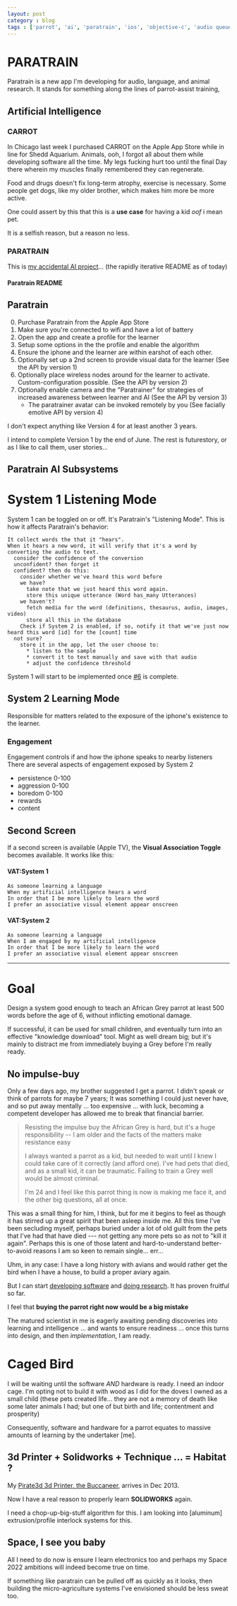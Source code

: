 ```yaml
---
layout: post
category : blog
tags : ['parrot', 'ai', 'paratrain', 'ios', 'objective-c', 'audio queue services', '3d printing']
---
```

# PARATRAIN

Paratrain is a new app I'm developing for audio, language, and animal research. It stands for something along the lines of parrot-assist training, 

## Artificial Intelligence

### CARROT

In Chicago last week I purchased CARROT on the Apple App Store while in line for Shedd Aquarium. Animals, ooh, I forgot all about them while developing software all the time. My legs fucking hurt too until the final Day there wherein my muscles finally remembered they can regenerate.

Food and drugs doesn't fix long-term atrophy, exercise is necessary.
Some people get dogs, like my older brother, which makes him more be more active.

One could assert by this that this is a **use case** for having a kid *oof* i mean pet.

It is a selfish reason, but a reason no less.

### PARATRAIN

This is [my accidental AI project](https://github.com/keyvanfatehi/paratrain)... (the rapidly iterative README as of today)


#### Paratrain README

Paratrain
---

0. Purchase Paratrain from the Apple App Store
1. Make sure you're connected to wifi and have a lot of battery
0. Open the app and create a profile for the learner
0. Setup some options in the the profile and enable the algorithm
0. Ensure the iphone and the learner are within earshot of each other.
1. Optionally set up a 2nd screen to provide visual data for the learner (See the API by version 1)
2. Optionally place wireless nodes around for the learner to activate. Custom-configuration possible. (See the API by version 2)
2. Optionally enable camera and the "Paratrainer" for strategies of increased awareness between learner and AI (See the API by version 3)
    * The paratrainer avatar can be invoked remotely by you (See facially emotive API by version 4)

I don't expect anything like Version 4 for at least another 3 years.

I intend to complete Version 1 by the end of June. The rest is futurestory, or as I like to call them, user stories...

## Paratrain AI Subsystems

# System 1 Listening Mode

System 1 can be toggled on or off. It's Paratrain's "Listening Mode". This is how it affects Paratrain's behavior:

    It collect words the that it "hears".
    When it hears a new word, it will verify that it's a word by converting the audio to text.
      consider the confidence of the conversion
      unconfident? then forget it
      confident? then do this:
        consider whether we've heard this word before
        we have?
          take note that we just heard this word again.
          store this unique utterance (Word has_many Utterances)
        we haven't?
          fetch media for the word (definitions, thesaurus, audio, images, video)
          store all this in the database
        Check if System 2 is enabled, if so, notify it that we've just now heard this word [id] for the [count] time
      not sure?
        store it in the app, let the user choose to:
          * listen to the sample
          * convert it to text manually and save with that audio
          * adjust the confidence threshold

System 1 will start to be implemented once [#6](https://github.com/keyvanfatehi/paratrain/issues/6) is complete.

## System 2 Learning Mode
Responsible for matters related to the exposure of the iphone's existence to the learner.

### Engagement
Engagement controls if and how the iphone speaks to nearby listeners
There are several aspects of engagement exposed by System 2
 * persistence 0-100
 * aggression 0-100
 * boredom 0-100
 * rewards
 * content


## Second Screen

If a second screen is available (Apple TV), the **Visual Association Toggle** becomes available. It works like this:

#### VAT:System 1

    As someone learning a language
    When my artificial intelligence hears a word
    In order that I be more likely to learn the word
    I prefer an associative visual element appear onscreen
    
#### VAT:System 2 
   
    As someone learning a language
    When I am engaged by my artificial intelligence
    In order that I be more likely to learn the word
    I prefer an associative visual element appear onscreen


---

# Goal

Design a system good enough to teach an African Grey parrot at least 500 words before the age of 6, without inflicting emotional damage.

If successful, it can be used for small children, and eventually turn into an effective "knowledge download" tool. Might as well dream big; but it's mainly to distract me from immediately buying a Grey before I'm really ready.

## No impulse-buy

Only a few days ago, my brother suggested I get a parrot. I didn't speak or think of parrots for maybe 7 years; It was something I could just never have, and so put away mentally ... too expensive ... with luck, becoming a competent developer has allowed me to break that financial barrier.

> Resisting the impulse buy the African Grey is hard, but it's a huge responsibility -- I am older and the facts of the matters make resistance easy
>
> I always wanted a parrot as a kid, but needed to wait until I knew I could take care of it correctly (and afford one). I've had pets that died, and as a small kid, it can be traumatic. Failing to train a Grey well would be almost criminal.
>
> I'm 24 and I feel like this parrot thing is now is making me face it, and the other big questions, all at once.

This was a small thing for him, I think, but for me it begins to feel as though it has stirred up a great spirit that been asleep inside me. All this time I've been secluding myself, perhaps buried under a lot of old guilt from the pets that I've had that have died --- not getting any more pets so as not to "kill it again". Perhaps this is one of those latent and hard-to-understand better-to-avoid reasons I am so keen to remain single... err...

Uhm, in any case: I have a long history with avians and would rather get the bird when I have a house, to build a proper aviary again.

But I can start [developing software](https://github.com/keyvanfatehi/paratrain) and [doing research](https://github.com/keyvanfatehi/paratrain/issues/5). It has proven fruitful so far.

I feel that **buying the parrot right now would be a big mistake**

The matured scientist in me is eagerly awaiting pending discoveries into learning and intelligence ... and wants to ensure readiness ... once this turns into design, and then *implementation*, I am ready.

# Caged Bird

I will be waiting until the software *AND* hardware is ready. I need an indoor cage. I'm opting not to build it with wood as I did for the doves I owned as a small child (these pets created life... they are not a memory of death like some later animals I had; but one of but birth and life; contentment and prosperity)

Consequently, software and hardware for a parrot equates to massive amounts of learning by the undertaker [me].

## 3d Printer + Solidworks + Technique ... = Habitat ?

My [Pirate3d 3d Printer, the Buccaneer](http://pirate3d.com/), arrives in Dec 2013.

Now I have a real reason to properly learn **SOLIDWORKS** again.

I need a chop-up-big-stuff algorithm for this. I am looking into [aluminum] extrusion/profile interlock systems for this.

## Space, I see you baby

All I need to do now is ensure I learn electronics too and perhaps my Space 2022 ambitions will indeed become true on time.

If something like paratrain can be pulled off as quickly as it looks, then building the micro-agriculture systems I've envisioned should be less sweat too.